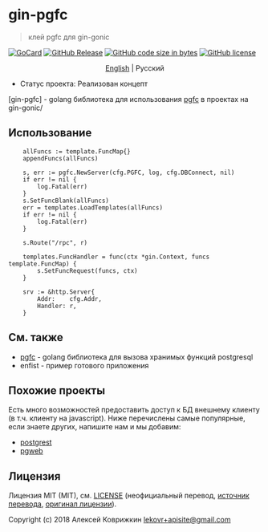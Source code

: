 # gin-pgfc
> клей pgfc для gin-gonic

[![GoCard][gc1]][gc2]
 [![GitHub Release][gr1]][gr2]
 [![GitHub code size in bytes][sz]]()
 [![GitHub license][gl1]][gl2]

[gc1]: https://goreportcard.com/badge/apisite/gin-pgfc
[gc2]: https://goreportcard.com/report/github.com/apisite/gin-pgfc
[gr1]: https://img.shields.io/github/release/apisite/gin-pgfc.svg
[gr2]: https://github.com/apisite/gin-pgfc/releases
[sz]: https://img.shields.io/github/languages/code-size/apisite/gin-pgfc.svg
[gl1]: https://img.shields.io/github/license/apisite/gin-pgfc.svg
[gl2]: LICENSE

<p align="center">
  <a href="../../README.md">English</a> |
  <span>Русский</span>
</p>

* Статус проекта: Реализован концепт

[gin-pgfc] - golang библиотека для использования [pgfc](https://github.com/apisite/pgfc) в проектах на gin-gonic/

## Использование

```
	allFuncs := template.FuncMap{}
	appendFuncs(allFuncs)

	s, err := pgfc.NewServer(cfg.PGFC, log, cfg.DBConnect, nil)
	if err != nil {
		log.Fatal(err)
	}
	s.SetFuncBlank(allFuncs)
	err = templates.LoadTemplates(allFuncs)
	if err != nil {
		log.Fatal(err)
	}

	s.Route("/rpc", r)

	templates.FuncHandler = func(ctx *gin.Context, funcs template.FuncMap) {
		s.SetFuncRequest(funcs, ctx)
	}

	srv := &http.Server{
		Addr:    cfg.Addr,
		Handler: r,
	}

```
## См. также

* [pgfc](https://github.com/apisite/pgfc) - golang библиотека для вызова хранимых функций postgresql
* enfist - пример готового приложения

## Похожие проекты

Есть много возможностей предоставить доступ к БД внешнему клиенту (в т.ч. клиенту на javascript). Ниже перечислены самые популярные, если знаете других, напишите нам и мы добавим:

* [postgrest](https://github.com/PostgREST/postgrest)
* [pgweb](https://sosedoff.github.io/pgweb/)

## Лицензия

Лицензия MIT (MIT), см. [LICENSE](LICENSE) (неофициальный перевод,
 [источник перевода](https://ru.wikipedia.org/wiki/%D0%9B%D0%B8%D1%86%D0%B5%D0%BD%D0%B7%D0%B8%D1%8F_MIT), [оригинал лицензии](../../LICENSE)).

Copyright (c) 2018 Алексей Коврижкин <lekovr+apisite@gmail.com>
